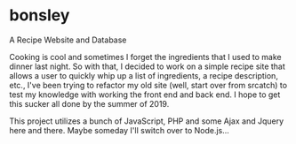 # bonsley
A Recipe Website and Database

Cooking is cool and sometimes I forget the ingredients that I used to make dinner last night. So with that, I decided to work on a simple recipe site that allows a user to quickly whip up a list of ingredients, a recipe description, etc., I've been trying to refactor my old site (well, start over from srcatch) to test my knowledge with working the front end and back end. I hope to get this sucker all done by the summer of 2019. 

This project utilizes a bunch of JavaScript, PHP and some Ajax and Jquery here and there.  Maybe someday I'll switch over to Node.js...

